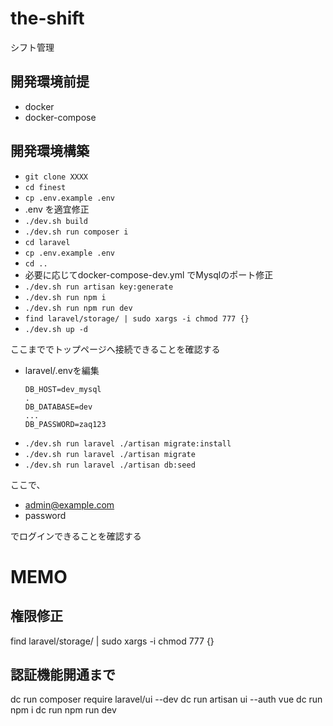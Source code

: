 # the-shift

シフト管理

## 開発環境前提

* docker
* docker-compose

## 開発環境構築

* `git clone XXXX`
* `cd finest`
* `cp .env.example .env`
* .env を適宜修正
* `./dev.sh build`
* `./dev.sh run composer i`
* `cd laravel`
* `cp .env.example .env`
* `cd ..`
* 必要に応じてdocker-compose-dev.yml でMysqlのポート修正
* `./dev.sh run artisan key:generate`
* `./dev.sh run npm i`
* `./dev.sh run npm run dev`
* `find laravel/storage/ | sudo xargs -i chmod 777 {}`
* `./dev.sh up -d`

ここまででトップページへ接続できることを確認する

* laravel/.envを編集 
   ```
   DB_HOST=dev_mysql
   .
   DB_DATABASE=dev
   ...
   DB_PASSWORD=zaq123
  ```
* `./dev.sh run laravel ./artisan migrate:install`
* `./dev.sh run laravel ./artisan migrate`
* `./dev.sh run laravel ./artisan db:seed`

ここで、
- admin@example.com
- password

でログインできることを確認する

# MEMO
## 権限修正
find laravel/storage/ | sudo xargs -i chmod 777 {}

## 認証機能開通まで
dc run composer require laravel/ui --dev
dc run artisan ui --auth vue
dc run npm i
dc run npm run dev

